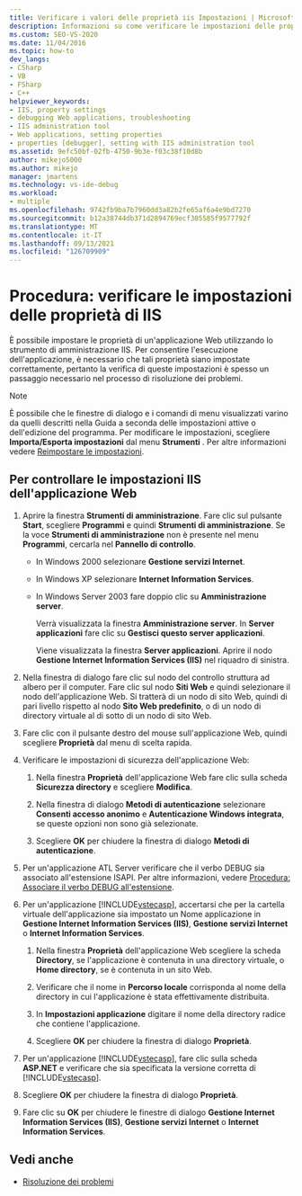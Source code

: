 ```yaml
---
title: Verificare i valori delle proprietà iis Impostazioni | Microsoft Docs
description: Informazioni su come verificare le impostazioni delle proprietà IIS impostate per un'applicazione Web usando lo strumento di amministrazione di IIS.
ms.custom: SEO-VS-2020
ms.date: 11/04/2016
ms.topic: how-to
dev_langs:
- CSharp
- VB
- FSharp
- C++
helpviewer_keywords:
- IIS, property settings
- debugging Web applications, troubleshooting
- IIS administration tool
- Web applications, setting properties
- properties [debugger], setting with IIS administration tool
ms.assetid: 9efc50bf-02fb-4750-9b3e-f03c38f10d8b
author: mikejo5000
ms.author: mikejo
manager: jmartens
ms.technology: vs-ide-debug
ms.workload:
- multiple
ms.openlocfilehash: 9742fb9ba7b7960dd3a82b2fe65af6a4e9bd7270
ms.sourcegitcommit: b12a38744db371d2894769ecf305585f9577792f
ms.translationtype: MT
ms.contentlocale: it-IT
ms.lasthandoff: 09/13/2021
ms.locfileid: "126709909"
---
```

# <a name="how-to-verify-iis-property-settings"></a>Procedura: verificare le impostazioni delle proprietà di IIS

È possibile impostare le proprietà di un'applicazione Web utilizzando lo strumento di amministrazione IIS. Per consentire l'esecuzione dell'applicazione, è necessario che tali proprietà siano impostate correttamente, pertanto la verifica di queste impostazioni è spesso un passaggio necessario nel processo di risoluzione dei problemi.

> [!NOTE]
> È possibile che le finestre di dialogo e i comandi di menu visualizzati varino da quelli descritti nella Guida a seconda delle impostazioni attive o dell'edizione del programma. Per modificare le impostazioni, scegliere **Importa/Esporta impostazioni** dal menu **Strumenti** . Per altre informazioni vedere [Reimpostare le impostazioni](../ide/environment-settings.md#reset-settings).

## <a name="to-check-iis-settings-for-the-web-application"></a>Per controllare le impostazioni IIS dell'applicazione Web

1. Aprire la finestra **Strumenti di amministrazione**. Fare clic sul pulsante **Start**, scegliere **Programmi** e quindi **Strumenti di amministrazione**. Se la voce **Strumenti di amministrazione** non è presente nel menu **Programmi**, cercarla nel **Pannello di controllo**.

   - In Windows 2000 selezionare **Gestione servizi Internet**.

   - In Windows XP selezionare **Internet Information Services**.

   - In Windows Server 2003 fare doppio clic su **Amministrazione server**.

        Verrà visualizzata la finestra **Amministrazione server**. In **Server applicazioni** fare clic su **Gestisci questo server applicazioni**.

        Viene visualizzata la finestra **Server applicazioni**. Aprire il nodo **Gestione Internet Information Services (IIS)** nel riquadro di sinistra.

2. Nella finestra di dialogo fare clic sul nodo del controllo struttura ad albero per il computer. Fare clic sul nodo **Siti Web** e quindi selezionare il nodo dell'applicazione Web. Si tratterà di un nodo di sito Web, quindi di pari livello rispetto al nodo **Sito Web predefinito**, o di un nodo di directory virtuale al di sotto di un nodo di sito Web.

3. Fare clic con il pulsante destro del mouse sull'applicazione Web, quindi scegliere **Proprietà** dal menu di scelta rapida.

4. Verificare le impostazioni di sicurezza dell'applicazione Web:

   1. Nella finestra **Proprietà** dell'applicazione Web fare clic sulla scheda **Sicurezza directory** e scegliere **Modifica**.

   2. Nella finestra di dialogo **Metodi di autenticazione** selezionare **Consenti accesso anonimo** e **Autenticazione Windows integrata**, se queste opzioni non sono già selezionate.

   3. Scegliere **OK** per chiudere la finestra di dialogo **Metodi di autenticazione**.

5. Per un'applicazione ATL Server verificare che il verbo DEBUG sia associato all'estensione ISAPI. Per altre informazioni, vedere [Procedura: Associare il verbo DEBUG all'estensione](/previous-versions/ms165022(v=vs.100)).

6. Per un'applicazione [!INCLUDE[vstecasp](../code-quality/includes/vstecasp_md.md)], accertarsi che per la cartella virtuale dell'applicazione sia impostato un Nome applicazione in **Gestione Internet Information Services (IIS)**, **Gestione servizi Internet** o **Internet Information Services**.

   1. Nella finestra **Proprietà** dell'applicazione Web scegliere la scheda **Directory**, se l'applicazione è contenuta in una directory virtuale, o **Home directory**, se è contenuta in un sito Web.

   2. Verificare che il nome in **Percorso locale** corrisponda al nome della directory in cui l'applicazione è stata effettivamente distribuita.

   3. In **Impostazioni applicazione** digitare il nome della directory radice che contiene l'applicazione.

   4. Scegliere **OK** per chiudere la finestra di dialogo **Proprietà**.

7. Per un'applicazione [!INCLUDE[vstecasp](../code-quality/includes/vstecasp_md.md)], fare clic sulla scheda **ASP.NET** e verificare che sia specificata la versione corretta di [!INCLUDE[vstecasp](../code-quality/includes/vstecasp_md.md)].

8. Scegliere **OK** per chiudere la finestra di dialogo **Proprietà**.

9. Fare clic su **OK** per chiudere le finestre di dialogo **Gestione Internet Information Services (IIS)**, **Gestione servizi Internet** o **Internet Information Services**.

## <a name="see-also"></a>Vedi anche

- [Risoluzione dei problemi](../debugger/debugging-web-applications-troubleshooting.md)